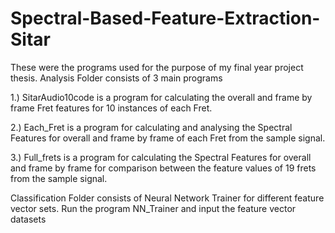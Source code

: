 # Spectral-Based-Feature-Extraction-Sitar
These were the programs used for the purpose of my final year project thesis.
Analysis Folder consists of 3 main programs

1.) SitarAudio10code is a program for calculating the overall and frame by frame Fret features for 10 instances of each Fret.

2.) Each_Fret is a program for calculating and analysing the Spectral Features for overall and frame by frame of each Fret from the sample signal.

3.) Full_frets is a program for calculating the Spectral Features for overall and frame by frame for comparison between the feature values of 19 frets from the sample signal.


Classification Folder consists of Neural Network Trainer for different feature vector sets.
Run the program NN_Trainer and input the feature vector datasets
